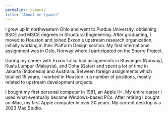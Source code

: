 ```yaml
---
permalink: /about/
title: "About me (yawn)"
---
```


I grew up in northwestern Ohio and went to Purdue University, obtiaining BSCE and MSCE degrees in Structural Engineering. After graduating, I moved to Houston and joined Exxon's upstream research organization, initially working in their Platform Design section. My first international assignment was in Oslo, Norway where I participated on the Snorre Project.

During my career with Exxon I also had assignemnts in Stavanger (Norway), Kuala Lumpur (Malaysia), and Doha (Qatar) and spent a lot of time in Jakarta (Indonesia) and Australia. Between foreign assignments which totalled 15 years, I worked in Houston in a number of positions, mostly related to upstream development projects.

I bought my first personal computer in 1981, an Apple II+. My entire career I used what eventually became Windows-based PCs. After retiring I bought an iMac, my first Apple computer in over 30 years. My current desktop is a 2023 Mac Studio.